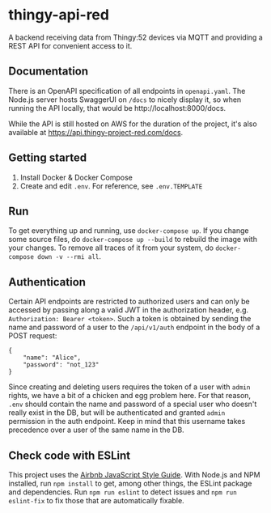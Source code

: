 # thingy-api-red
A backend receiving data from Thingy:52 devices via MQTT and providing a REST
API for convenient access to it.

## Documentation
There is an OpenAPI specification of all endpoints in `openapi.yaml`.
The Node.js server hosts SwaggerUI on `/docs` to nicely display it, so when
running the API locally, that would be http://localhost:8000/docs.

While the API is still hosted on AWS for the duration of the project, it's also
available at https://api.thingy-project-red.com/docs.

## Getting started
1. Install Docker & Docker Compose
2. Create and edit `.env`.
For reference, see `.env.TEMPLATE`

## Run
To get everything up and running, use `docker-compose up`.
If you change some source files, do `docker-compose up --build` to rebuild the
image with your changes.
To remove all traces of it from your system, do
`docker-compose down -v --rmi all`.

## Authentication
Certain API endpoints are restricted to authorized users and can only be
accessed by passing along a valid JWT in the authorization header, e.g.
`Authorization: Bearer <token>`.
Such a token is obtained by sending the name and password of a user to the
`/api/v1/auth` endpoint in the body of a POST request:
```
{
    "name": "Alice",
    "password": "not_123"
}
```
Since creating and deleting users requires the token of a user with `admin`
rights, we have a bit of a chicken and egg problem here.
For that reason, `.env` should contain the name and password of a special user
who doesn't really exist in the DB, but will be authenticated and granted
`admin` permission in the auth endpoint. Keep in mind that this username takes
precedence over a user of the same name in the DB.

## Check code with ESLint
This project uses the
[Airbnb JavaScript Style Guide](https://github.com/airbnb/javascript).
With Node.js and NPM installed, run `npm install` to get, among other things,
the ESLint package and dependencies.
Run `npm run eslint` to detect issues and `npm run eslint-fix` to fix those
that are automatically fixable.
